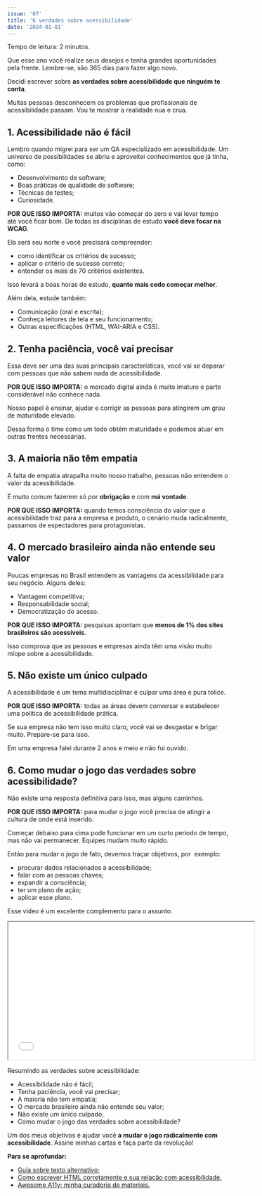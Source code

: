 ```yaml
---
issue: '07'
title: '6 verdades sobre acessibilidade'
date: '2024-01-01'
---
```


Tempo de leitura: 2 minutos.

Que esse ano você realize seus desejos e tenha grandes oportunidades pela frente. Lembre-se, são 365 dias para fazer algo novo.

Decidi escrever sobre **as verdades sobre acessibilidade que ninguém te conta**.

Muitas pessoas desconhecem os problemas que profissionais de acessibilidade passam. Vou te mostrar a realidade nua e crua.

## 1\. Acessibilidade não é fácil

Lembro quando migrei para ser um QA especializado em acessibilidade. Um universo de possibilidades se abriu e aproveitei conhecimentos que já tinha, como:

- Desenvolvimento de software;
- Boas práticas de qualidade de software;
- Técnicas de testes;
- Curiosidade.

**POR QUE ISSO IMPORTA:** muitos vão começar do zero e vai levar tempo até você ficar bom. De todas as disciplinas de estudo **você deve focar na WCAG**.

Ela será seu norte e você precisará compreender:

- como identificar os critérios de sucesso;
- aplicar o critério de sucesso correto;
- entender os mais de 70 critérios existentes.

Isso levará a boas horas de estudo, **quanto mais cedo começar melhor**.

Além dela, estude também:

- Comunicação (oral e escrita);
- Conheça leitores de tela e seu funcionamento;
- Outras especificações (HTML, WAI-ARIA e CSS).

## 2\. Tenha paciência, você vai precisar

Essa deve ser uma das suas principais características, você vai se deparar com pessoas que não sabem nada de acessibilidade.

**POR QUE ISSO IMPORTA:** o mercado digital ainda é muito imaturo e parte considerável não conhece nada.

Nosso papel é ensinar, ajudar e corrigir as pessoas para atingirem um grau de maturidade elevado.

Dessa forma o time como um todo obtém maturidade e podemos atuar em outras frentes necessárias.

## 3\. A maioria não têm empatia

A falta de empatia atrapalha muito nosso trabalho, pessoas não entendem o valor da acessibilidade.

É muito comum fazerem só por **obrigação** e com **má vontade**.

**POR QUE ISSO IMPORTA:** quando temos consciência do valor que a acessibilidade traz para a empresa e produto, o cenário muda radicalmente, passamos de espectadores para protagonistas.

## 4\. O mercado brasileiro ainda não entende seu valor

Poucas empresas no Brasil entendem as vantagens da acessibilidade para seu negócio. Alguns deles:

- Vantagem competitiva;
- Responsabilidade social;
- Democratização do acesso.

**POR QUE ISSO IMPORTA:** pesquisas apontam que **menos de 1% dos sites brasileiros são acessíveis**.

Isso comprova que as pessoas e empresas ainda têm uma visão muito míope sobre a acessibilidade.

## 5\. Não existe um único culpado

A acessibilidade é um tema multidisciplinar é culpar uma área é pura tolice.

**POR QUE ISSO IMPORTA:** todas as áreas devem conversar e estabelecer uma política de acessibilidade prática.

Se sua empresa não tem isso muito claro, você vai se desgastar e brigar muito. Prepare-se para isso.

Em uma empresa falei durante 2 anos e meio e não fui ouvido.

## 6\. Como mudar o jogo das verdades sobre acessibilidade?

Não existe uma resposta definitiva para isso, mas alguns caminhos.

**POR QUE ISSO IMPORTA:** para mudar o jogo você precisa de atingir a cultura de onde está inserido.

Começar debaixo para cima pode funcionar em um curto período de tempo, mas não vai permanecer. Equipes mudam muito rápido.

Então para mudar o jogo de fato, devemos traçar objetivos, por  exemplo:

- procurar dados relacionados a acessibilidade;
- falar com as pessoas chaves;
- expandir a consciência;
- ter um plano de ação;
- aplicar esse plano.

Esse vídeo é um excelente complemento para o assunto.

<iframe src="//www.youtube.com/embed/9wqT2wS4kNM?ab_channel=CampusPartyBrasil" width="560" height="314" allowfullscreen="allowfullscreen" data-mce-fragment="1"></iframe>

Resumindo as verdades sobre acessibilidade:

- Acessibilidade não é fácil;
- Tenha paciência, você vai precisar;
- A maioria não tem empatia;
- O mercado brasileiro ainda não entende seu valor;
- Não existe um único culpado;
- Como mudar o jogo das verdades sobre acessibilidade?

Um dos meus objetivos é ajudar você **a mudar o jogo radicalmente com acessibilidade**. Assine minhas cartas e faça parte da revolução!

**Para se aprofundar:**

- [Guia sobre texto alternativo;](https://brunopulis.com/texto-alternativo-o-guia-definitivo/)
- [Como escrever HTML corretamente e sua relação com acessibilidade.](https://brunopulis.com/repensando-sobre-o-html/)
- [Awesome A11y: minha curadoria de materiais.](https://github.com/brunopulis/awesome-a11y)
